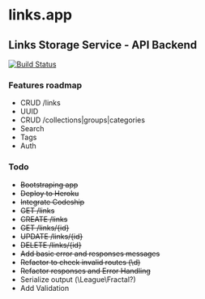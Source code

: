 # links.app

## Links Storage Service - API Backend

[![Build Status](https://travis-ci.org/nlattessi/links.app.svg?branch=master)](https://travis-ci.org/nlattessi/links.app)

### Features roadmap
* CRUD /links
* UUID
* CRUD /collections|groups|categories
* Search
* Tags
* Auth

### Todo
* ~~Bootstraping app~~
* ~~Deploy to Heroku~~
* ~~Integrate Codeship~~
* ~~GET /links~~
* ~~CREATE /links~~
* ~~GET /links/{id}~~
* ~~UPDATE /links/{id}~~
* ~~DELETE /links/{id}~~
* ~~Add basic error and responses messages~~
* ~~Refactor to check invalid routes (\d)~~
* ~~Refactor responses and Error Handling~~
* Serialize output (\League\Fractal?)
* Add Validation
